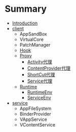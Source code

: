 # Summary

* [Introduction](README.md)
* [client](client/README.md)
    * AppSandBox
    * VirtualCore
    * PatchManager
    * [Hook](client/hook/README.md)
    * [Proxy](client/proxy/README.md)
        * [Activity代理](client/proxy/stubactivity.md)
        * [ContentProvider代理](client/proxy/stubcontentprovider.md)
        * [ShortCut代理](client/proxy/shortcuthandleactivity.md)
        * [Service代理](client/proxy/service代理.md)
    * [Runtime](client/runtime/README.md)
        * [RuntimeEnv](client/runtime/runtimeenv.md)
        * [ServiceEnv](client/runtime/serviceenv.md)
* [service](service/README.md)
    * AppFileSystem
    * BinderProvider
    * VAppService
    * VContentService

